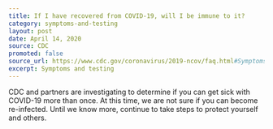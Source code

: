 ```yaml
---
title: If I have recovered from COVID-19, will I be immune to it?
category: symptoms-and-testing
layout: post
date: April 14, 2020
source: CDC
promoted: false
source_url: https://www.cdc.gov/coronavirus/2019-ncov/faq.html#Symptoms-&-Testing
excerpt: Symptoms and testing
---
```


CDC and partners are investigating to determine if you can get sick with COVID-19 more than once. At this time, we are not sure if you can become re-infected. Until we know more, continue to take steps to protect yourself and others.
